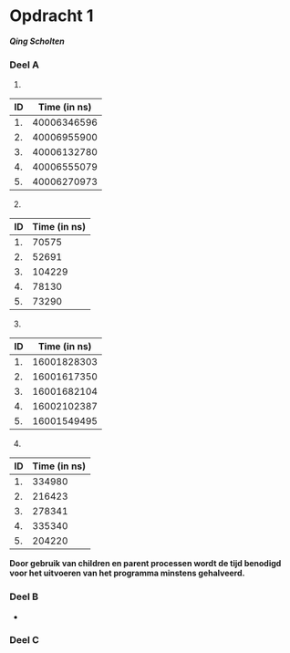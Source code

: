 # Opdracht 1
***Qing Scholten***

### Deel A
1. 
| ID | Time (in ns) |
| -- | -- |
| 1. | 40006346596 |
| 2. | 40006955900 | 
| 3. | 40006132780 | 
| 4. | 40006555079 |
| 5. | 40006270973 |

2. 
| ID | Time (in ns) |
| -- | -- |
| 1. | 70575 |
| 2. | 52691 | 
| 3. | 104229 | 
| 4. | 78130 |
| 5. | 73290 |

3. 
| ID | Time (in ns) |
| -- | -- |
| 1. | 16001828303 |
| 2. | 16001617350 | 
| 3. | 16001682104 | 
| 4. | 16002102387 |
| 5. | 16001549495 |

4.
| ID | Time (in ns) |
| -- | -- |
| 1. | 334980 |
| 2. | 216423 | 
| 3. | 278341 | 
| 4. | 335340 |
| 5. | 204220 |
**Door gebruik van children en parent processen wordt de tijd benodigd voor het uitvoeren van het programma minstens gehalveerd.**

### Deel B
-

### Deel C